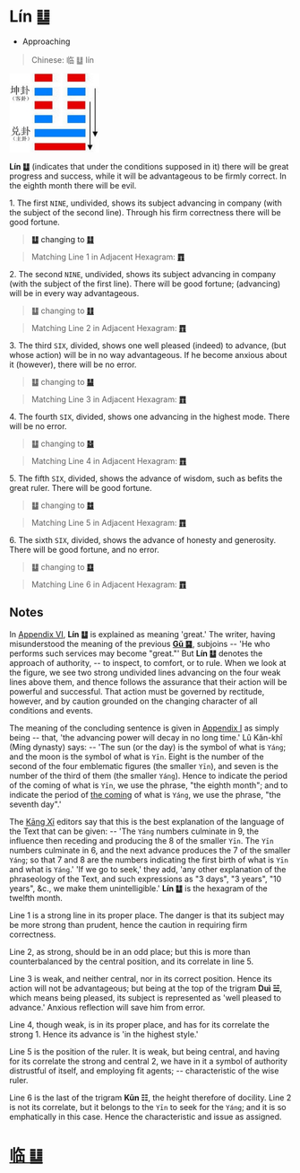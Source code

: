 # Lín ䷒

* Approaching

> Chinese: 临 ䷒ lín

<a id="p-97"/>

<img src="shapes/19.10.jpg" width="160" alt="临">

**Lín ䷒** (indicates that under the conditions supposed in it) there will be great progress and success,
while it will be advantageous to be firmly correct. In the eighth month there will be evil.

1.<a name="19.1"></a> The first `NINE`, undivided, shows its subject advancing in company (with the subject of the second line). Through his firm correctness there will be good fortune.

<a id="p-98"/>

> **䷒** changing to [**䷆**](e5b888shi.md)

> Matching Line 1 in Adjacent Hexagram: [**䷓**](e8a782guan.md#20.1)

2.<a name="19.2"></a> The second `NINE`, undivided, shows its subject advancing in company (with the subject of the first line). There will be good fortune; (advancing) will be in every way advantageous.

> **䷒** changing to [**䷗**](e5a48dfu.md)

> Matching Line 2 in Adjacent Hexagram: [**䷓**](e8a782guan.md#20.2)

3.<a name="19.3"></a> The third `SIX`, divided, shows one well pleased (indeed) to advance, (but whose action) will be in no way advantageous. If he become anxious about it (however), there will be no error.

> **䷒** changing to [**䷊**](e6b3b0tai.md)

> Matching Line 3 in Adjacent Hexagram: [**䷓**](e8a782guan.md#20.3)

4.<a name="19.4"></a> The fourth `SIX`, divided, shows one advancing in the highest mode. There will be no error.

> **䷒** changing to [**䷵**](e5bd92e5a6b9guimei.md)

> Matching Line 4 in Adjacent Hexagram: [**䷓**](e8a782guan.md#20.4)

5.<a name="19.5"></a> The fifth `SIX`, divided, shows the advance of wisdom, such as befits the great ruler. There will be good fortune.

> **䷒** changing to [**䷻**](e88a82jie.md)

> Matching Line 5 in Adjacent Hexagram: [**䷓**](e8a782guan.md#20.5)

6.<a name="19.6"></a> The sixth `SIX`, divided, shows the advance of honesty and generosity. There will be good fortune, and no error.

> **䷒** changing to [**䷨**](e68d9fsun.md)

> Matching Line 6 in Adjacent Hexagram: [**䷓**](e8a782guan.md#20.6)

## Notes

In [Appendix VI](appendix06s1.md), **Lín ䷒** is explained as meaning 'great.' The writer, having misunderstood the meaning of the previous [**Gǔ ䷑**](e89b8agu.md), subjoins -- 'He who performs such services may become "great."' But **Lín ䷒** denotes the approach of authority, -- to inspect, to comfort, or to rule. When we look at the figure, we see two strong undivided lines advancing on the four weak lines above them, and thence follows the assurance that their action will be powerful and successful. That action must be governed by rectitude, however, and by caution grounded on the changing character of all conditions and events.

The meaning of the concluding sentence is given in [Appendix I](appendix01s1.md#fn_143) as simply being -- that, 'the advancing power will decay in no long time.' Lû Kăn-khî (Míng dynasty) says: -- 'The sun (or the day) is the symbol of what is `Yáng`; and the moon is the symbol of what is `Yīn`. Eight is the number of the second of the four emblematic figures (the smaller `Yīn`), and seven is the number of the third of them (the smaller `Yáng`). Hence to indicate the period of the coming of what is `Yīn`, we use the phrase, "the eighth month"; and to indicate the period of [the coming](e8a782guan.md#p-99) of what is `Yáng`, we use the phrase, "the seventh day".'

The [Kāng Xī](https://en.wikipedia.org/wiki/Kangxi_Dictionary) editors say that this is the best explanation of the language of the Text that can be given: -- 'The `Yáng` numbers culminate in 9, the influence then receding and producing the 8 of the smaller `Yīn`. The `Yīn` numbers culminate in 6, and the next advance produces the 7 of the smaller `Yáng`; so that 7 and 8 are the numbers indicating the first birth of what is `Yīn` and what is `Yáng`.' 'If we go to seek,' they add, 'any other explanation of the phraseology of the Text, and such expressions as "3 days", "3 years", "10 years", &c., we make them unintelligible.' **Lín ䷒** is the hexagram of the twelfth month.

Line 1 is a strong line in its proper place. The danger is that its subject may be more strong than prudent, hence the caution in requiring firm correctness.

Line 2, as strong, should be in an odd place; but this is more than counterbalanced by the central position, and its correlate in line 5.

Line 3 is weak, and neither central, nor in its correct position. Hence its action will not be advantageous; but being at the top of the trigram **Duì ☱**, which means being pleased, its subject is represented as 'well pleased to advance.' Anxious reflection will save him from error.

Line 4, though weak, is in its proper place, and has for its correlate the strong 1. Hence its advance is 'in the highest style.'

Line 5 is the position of the ruler. It is weak, but being central, and having for its correlate the strong and central 2, we have in it a symbol of authority distrustful of itself, and employing fit agents; -- characteristic of the wise ruler.

Line 6 is the last of the trigram **Kūn ☷**, the height therefore of docility. Line 2 is not its correlate, but it belongs to the `Yīn` to seek for the `Yáng`; and it is so emphatically in this case. Hence the characteristic and issue as assigned.

# [临 ䷒](e4b8b4lin_cn.md)
